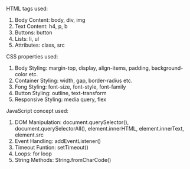 HTML tags used:

1. Body Content:
body, div, img
2. Text Content: h4,
p, b
3. Buttons: button
4. Lists: li, ul
5. Attributes:
class, src

CSS properties used:

1. Body Styling:
margin-top, display, align-items, padding, background-color etc.
2. Container Styling:
width, gap, border-radius etc.
3. Fong Styling:
font-size, font-style, font-family
4. Button Styling:
outline, text-transform
5. Responsive Styling:
media query, flex

JavaScript concept used:

1. DOM Manipulation:
document.querySelector(), document.querySelectorAll(), element.innerHTML, element.innerText,
element.src
2. Event Handling:
addEventListener()
3. Timeout Funtion:
setTimeout()
4. Loops: for loop
5. String Methods:
String.fromCharCode()
